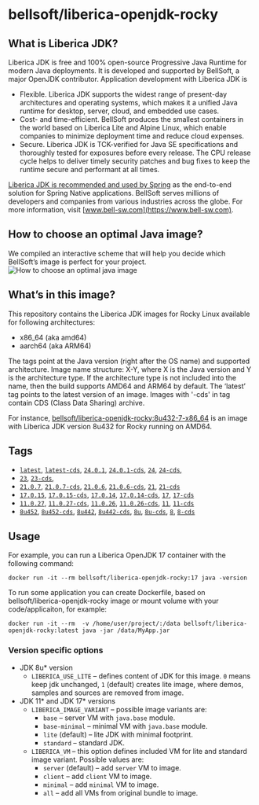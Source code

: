 # bellsoft/liberica-openjdk-rocky

## What is Liberica JDK?
Liberica JDK is free and 100% open-source Progressive Java Runtime for modern Java deployments. It is developed and supported by BellSoft, a major OpenJDK contributor. Application development with Liberica JDK is

*  Flexible. Liberica JDK supports the widest range of present-day architectures and operating systems, which makes it a unified Java runtime for desktop, server, cloud, and embedded use cases.
* Cost- and time-efficient. BellSoft produces the smallest containers in the world based on Liberica Lite and Alpine Linux, which enable companies to minimize deployment time and reduce cloud expenses.
* Secure. Liberica JDK is TCK-verified for Java SE specifications and thoroughly tested for exposures before every release. The CPU release cycle helps to deliver timely security patches and bug fixes to keep the runtime secure and performant at all times.

[Liberica JDK is recommended and used by Spring](https://spring.io/quickstart) as the end-to-end solution for Spring Native applications.
BellSoft serves millions of developers and companies from various industries across the globe. For more information, visit [www.bell-sw.com](https://www.bell-sw.com).

## How to choose an optimal Java image?

We compiled an interactive scheme that will help you decide which BellSoft’s image is perfect for your project.
![How to choose an optimal java image](https://download.bell-sw.com/static/images/how-to-choose-optimal-java-image.jpg)

## What’s in this image?

This repository contains the Liberica JDK images for Rocky Linux available for following architectures:

* x86_64 (aka amd64)
* aarch64 (aka ARM64)

The tags point at the Java version (right after the OS name) and supported architecture.
Image name structure:
X-Y,
where X is the Java version and Y is the architecture type. If the architecture type is not included into the name, then the build supports AMD64 and ARM64 by default.
The ‘latest’ tag points to the latest version of an image. Images with '-cds' in tag contain CDS (Class Data Sharing) archive.

For instance, [bellsoft/liberica-openjdk-rocky:8u432-7-x86_64](https://hub.docker.com/layers/bellsoft/liberica-openjdk-rocky/8u432-7-x86_64/images/sha256-3e36546c8525d36a26bd6005eecb6c403db9a54b4d3ce9ca901c65609eb70544?context=explore) is an image with Liberica JDK version 8u432 for Rocky  running on AMD64.

## Tags

* [`latest`](https://github.com/bell-sw/Liberica/blob/master/docker/repos/liberica-openjdk-rocky/24/Dockerfile),
[`latest-cds`](https://github.com/bell-sw/Liberica/blob/master/docker/repos/liberica-openjdk-rocky/24/Dockerfile),
[`24.0.1`](https://github.com/bell-sw/Liberica/blob/master/docker/repos/liberica-openjdk-rocky/24/Dockerfile),
[`24.0.1-cds`](https://github.com/bell-sw/Liberica/blob/master/docker/repos/liberica-openjdk-rocky/24/Dockerfile),
[`24`](https://github.com/bell-sw/Liberica/blob/master/docker/repos/liberica-openjdk-rocky/24/Dockerfile),
[`24-cds`](https://github.com/bell-sw/Liberica/blob/master/docker/repos/liberica-openjdk-rocky/24/Dockerfile),
* [`23`](https://github.com/bell-sw/Liberica/blob/master/docker/repos/liberica-openjdk-rocky/23/Dockerfile),
[`23-cds`](https://github.com/bell-sw/Liberica/blob/master/docker/repos/liberica-openjdk-rocky/23/Dockerfile),
* [`21.0.7`](https://github.com/bell-sw/Liberica/blob/master/docker/repos/liberica-openjdk-rocky/21/Dockerfile),
[`21.0.7-cds`](https://github.com/bell-sw/Liberica/blob/master/docker/repos/liberica-openjdk-rocky/21/Dockerfile),
[`21.0.6`](https://github.com/bell-sw/Liberica/blob/master/docker/repos/liberica-openjdk-rocky/21/Dockerfile),
[`21.0.6-cds`](https://github.com/bell-sw/Liberica/blob/master/docker/repos/liberica-openjdk-rocky/21/Dockerfile),
[`21`](https://github.com/bell-sw/Liberica/blob/master/docker/repos/liberica-openjdk-rocky/21/Dockerfile),
[`21-cds`](https://github.com/bell-sw/Liberica/blob/master/docker/repos/liberica-openjdk-rocky/21/Dockerfile)
* [`17.0.15`](https://github.com/bell-sw/Liberica/blob/master/docker/repos/liberica-openjdk-rocky/17/Dockerfile),
[`17.0.15-cds`](https://github.com/bell-sw/Liberica/blob/master/docker/repos/liberica-openjdk-rocky/17/Dockerfile),
[`17.0.14`](https://github.com/bell-sw/Liberica/blob/master/docker/repos/liberica-openjdk-rocky/17/Dockerfile),
[`17.0.14-cds`](https://github.com/bell-sw/Liberica/blob/master/docker/repos/liberica-openjdk-rocky/17/Dockerfile),
[`17`](https://github.com/bell-sw/Liberica/blob/master/docker/repos/liberica-openjdk-rocky/17/Dockerfile),
[`17-cds`](https://github.com/bell-sw/Liberica/blob/master/docker/repos/liberica-openjdk-rocky/17/Dockerfile)
* [`11.0.27`](https://github.com/bell-sw/Liberica/blob/master/docker/repos/liberica-openjdk-rocky/11/Dockerfile),
[`11.0.27-cds`](https://github.com/bell-sw/Liberica/blob/master/docker/repos/liberica-openjdk-rocky/11/Dockerfile),
[`11.0.26`](https://github.com/bell-sw/Liberica/blob/master/docker/repos/liberica-openjdk-rocky/11/Dockerfile),
[`11.0.26-cds`](https://github.com/bell-sw/Liberica/blob/master/docker/repos/liberica-openjdk-rocky/11/Dockerfile),
[`11`](https://github.com/bell-sw/Liberica/blob/master/docker/repos/liberica-openjdk-rocky/11/Dockerfile),
[`11-cds`](https://github.com/bell-sw/Liberica/blob/master/docker/repos/liberica-openjdk-rocky/11/Dockerfile)
* [`8u452`](https://github.com/bell-sw/Liberica/blob/master/docker/repos/liberica-openjdk-rocky/8/Dockerfile),
[`8u452-cds`](https://github.com/bell-sw/Liberica/blob/master/docker/repos/liberica-openjdk-rocky/8/Dockerfile),
[`8u442`](https://github.com/bell-sw/Liberica/blob/master/docker/repos/liberica-openjdk-rocky/8/Dockerfile),
[`8u442-cds`](https://github.com/bell-sw/Liberica/blob/master/docker/repos/liberica-openjdk-rocky/8/Dockerfile),
[`8u`](https://github.com/bell-sw/Liberica/blob/master/docker/repos/liberica-openjdk-rocky/8/Dockerfile),
[`8u-cds`](https://github.com/bell-sw/Liberica/blob/master/docker/repos/liberica-openjdk-rocky/8/Dockerfile),
[`8`](https://github.com/bell-sw/Liberica/blob/master/docker/repos/liberica-openjdk-rocky/8/Dockerfile),
[`8-cds`](https://github.com/bell-sw/Liberica/blob/master/docker/repos/liberica-openjdk-rocky/8/Dockerfile)

## Usage

For example, you can run a Liberica OpenJDK 17 container with the following command:

 `docker run -it --rm bellsoft/liberica-openjdk-rocky:17 java -version`

To run some application you can create Dockerfile, based on bellsoft/liberica-openjdk-rocky image or mount volume with your code/applicaiton, for example:

 `docker run -it --rm  -v /home/user/project/:/data bellsoft/liberica-openjdk-rocky:latest java -jar /data/MyApp.jar`

### Version specific options

* JDK 8u* version
  * `LIBERICA_USE_LITE` – defines content of JDK for this image. `0` means keep jdk unchanged, `1` (default) creates lite image, where demos, samples and sources are removed from image.
* JDK 11* and JDK 17* versions
  * `LIBERICA_IMAGE_VARIANT` – possible image variants are:
    * `base` – server VM with `java.base` module.
	* `base-minimal` – minimal VM with `java.base` module.
	* `lite` (default) – lite JDK with minimal footprint.
	* `standard` – standard JDK.
  * `LIBERICA_VM` – this option defines included VM for lite and standard image variant. Possible values are:
    * `server` (default) – add `server` VM to image.
	* `client` – add `client` VM to image.
	* `minimal` – add `minimal` VM to image.
	* `all` – add all VMs from original bundle to image.
